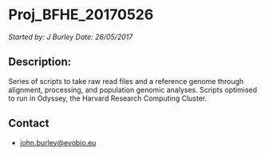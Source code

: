 # Proj_BFHE_20170526
*Started by: J Burley*
*Date: 26/05/2017*

## Description:
Series of scripts to take raw read files and a reference genome through alignment, processing, and population genomic analyses. Scripts optimised to run in Odyssey, the Harvard Research Computing Cluster.

## Contact
* john.burley@evobio.eu
